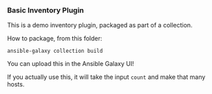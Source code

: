 ### Basic Inventory Plugin

This is a demo inventory plugin, packaged as part of a collection.

How to package, from this folder:

```
ansible-galaxy collection build
```

You can upload this in the Ansible Galaxy UI!

If you actually use this, it will take the input `count` and make that
many hosts.
